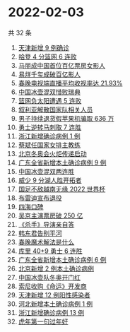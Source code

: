 # 2022-02-03

共 32 条

<!-- BEGIN -->
<!-- 最后更新时间 Thu Feb 03 2022 23:13:21 GMT+0800 (China Standard Time) -->

1. [天津新增 9 例确诊](https://www.zhihu.com/search?q=天津疫情)
1. [哈登 4 分篮网 6 连败](https://www.zhihu.com/search?q=篮网)
1. [马丽成中国首位百亿票房女影人](https://www.zhihu.com/search?q=马丽)
1. [易烊千玺成破百亿影人](https://www.zhihu.com/search?q=易烊千玺成)
1. [春晚电视端直播平均收视率达 21.93%](https://www.zhihu.com/search?q=春晚收视率)
1. [中国冰壶混双惜败瑞典](https://www.zhihu.com/search?q=冬奥冰壶)
1. [篮网负太阳遭遇 5 连败](https://www.zhihu.com/search?q=篮网)
1. [叙利亚解散国家队相关人员](https://www.zhihu.com/search?q=叙利亚世界杯)
1. [男子持续退货假苹果机骗取 636 万](https://www.zhihu.com/search?q=男子靠退货假苹果机骗取636万)
1. [勇士逆转马刺取 7 连胜](https://www.zhihu.com/search?q=勇士)
1. [浙江新增确诊病例 1 例](https://www.zhihu.com/search?q=浙江疫情)
1. [蔡斌任国家女排主教练](https://www.zhihu.com/search?q=蔡斌)
1. [北京冬奥会火炬传递启动](https://www.zhihu.com/search?q=冬奥会火炬传递)
1. [广东全省新增本土确诊病例 9 例](https://www.zhihu.com/search?q=广东疫情)
1. [中国冰壶混双两连胜](https://www.zhihu.com/search?q=冬奥冰壶)
1. [威少 9 分湖人胜开拓者](https://www.zhihu.com/search?q=湖人)
1. [国足不敌越南无缘 2022 世界杯](https://www.zhihu.com/search?q=国足)
1. [布雷迪宣布退役](https://www.zhihu.com/search?q=布雷迪)
1. [四海口碑](https://www.zhihu.com/search?q=四海)
1. [吴京主演票房破 250 亿](https://www.zhihu.com/search?q=吴京主演票房)
1. [《杀手》导演亲自答](https://www.zhihu.com/search?q=这个杀手不太冷静)
1. [韩东君告别平河](https://www.zhihu.com/search?q=长津湖)
1. [春晚魔术解法是什么](https://www.zhihu.com/search?q=春晚魔术解法)
1. [库里 40+9 勇士 6 连胜](https://www.zhihu.com/search?q=勇士)
1. [广东全省新增本土确诊病例 6 例](https://www.zhihu.com/search?q=广东疫情)
1. [北京新增 2 例本土确诊病例](https://www.zhihu.com/search?q=北京疫情)
1. [中国冰壶队冬奥开门红](https://www.zhihu.com/search?q=冬奥冰壶)
1. [索尼收购《命运》开发商](https://www.zhihu.com/search?q=索尼收购bungie)
1. [天津新增 12 例阳性感染者](https://www.zhihu.com/search?q=天津疫情)
1. [河北新增本土确诊病例 1 例](https://www.zhihu.com/search?q=河北疫情)
1. [浙江新增确诊病例 13 例](https://www.zhihu.com/search?q=浙江疫情)
1. [虎年第一句过年好](https://www.zhihu.com/search?q=虎年第一句过年好)

<!-- END -->
